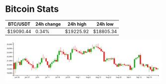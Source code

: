 # Bitcoin Stats

BTC/USDT|24h change|24h high|24h low|
|---|---|---|---|
|$19090.44|0.34%|$19225.92|$18805.34|

<img src="./chart.svg">
